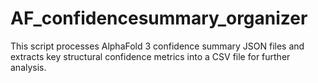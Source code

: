 # AF_confidencesummary_organizer
This script processes AlphaFold 3 confidence summary JSON files and extracts key structural confidence metrics into a CSV file for further analysis.
